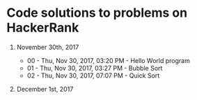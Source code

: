 # Code solutions to problems on HackerRank

1. November 30th, 2017
	- 00 - Thu, Nov 30, 2017, 03:20 PM - Hello World program
	- 01 - Thu, Nov 30, 2017, 03:27 PM - Bubble Sort
	- 02 - Thu, Nov 30, 2017, 07:07 PM - Quick Sort

2. December 1st, 2017
